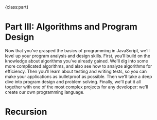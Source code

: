 {class:part}

# Part III: Algorithms and Program Design

Now that you've grasped the basics of programming in JavaScript, we'll level up your program analysis and design skills. First, you'll build on the knowledge about algorithms you've already gained. We'll dig into some more complicated algorithms, and also see how to analyze algorithms for efficiency. Then you'll learn about testing and writing tests, so you can make your applications as bulletproof as possible. Then we'll take a deep dive into program design and problem solving. Finally, we'll put it all together with one of the most complex projects for any developer: we'll create our own programming language.

# Recursion
